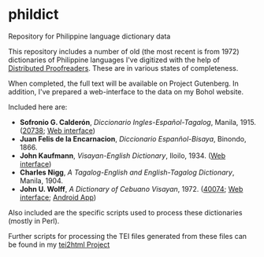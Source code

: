 # phildict
Repository for Philippine language dictionary data

This repository includes a number of old (the most recent is from 1972) dictionaries of Philippine languages I've digitized with the help of [Distributed Proofreaders](http://www.pgdp.net/c/). These are in various states of completeness.

When completed, the full text will be available on Project Gutenberg. In addition, I've prepared a web-interface to the data on my Bohol website.

Included here are:

 * **Sofronio G. Calderón**, *Diccionario Ingles-Español-Tagalog*, Manila, 1915. ([20738](http://www.gutenberg.org/ebooks/20738); [Web interface](http://www.bohol.ph/calderon.php))
 * **Juan Felis de la Encarnacion**, *Diccionario Espanñol-Bisaya*, Binondo, 1866.
 * **John Kaufmann**, *Visayan-English Dictionary*, Iloilo, 1934. ([Web interface](http://www.bohol.ph/kved.php))
 * **Charles Nigg**, *A Tagalog-English and English-Tagalog Dictionary*, Manila, 1904.
 * **John U. Wolff**, *A Dictionary of Cebuano Visayan*, 1972. ([40074](http://www.gutenberg.org/ebooks/40074); [Web interface](http://www.bohol.ph/wced.php); [Android App](https://play.google.com/store/apps/details?id=ph.bohol.dictionaryapp))
 
Also included are the specific scripts used to process these dictionaries (mostly in Perl).
 
Further scripts for processing the TEI files generated from these files can be found in my [tei2html Project](https://github.com/jhellingman/tei2html)
 
 
